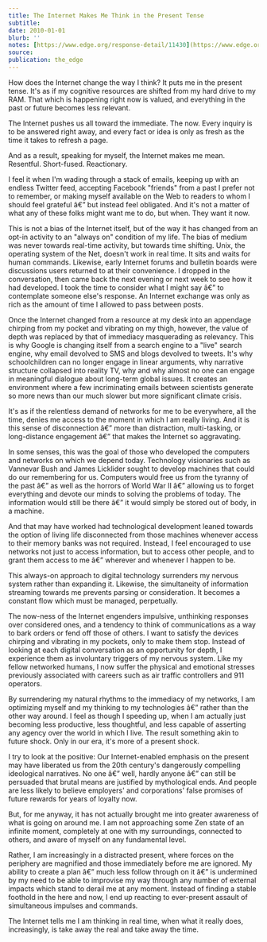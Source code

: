 ```yaml
---
title: The Internet Makes Me Think in the Present Tense
subtitle: 
date: 2010-01-01
blurb: ''
notes: [https://www.edge.org/response-detail/11430](https://www.edge.org/response-detail/11430 https://www.edge.org/response-detail/11430)
source: 
publication: the_edge
---
```


How does the Internet change the way I think? It puts me in the present tense. It's as if my cognitive resources are shifted from my hard drive to my RAM. That which is happening right now is valued, and everything in the past or future becomes less relevant.

The Internet pushes us all toward the immediate. The now. Every inquiry is to be answered right away, and every fact or idea is only as fresh as the time it takes to refresh a page.

And as a result, speaking for myself, the Internet makes me mean. Resentful. Short-fused. Reactionary.

I feel it when I'm wading through a stack of emails, keeping up with an endless Twitter feed, accepting Facebook "friends" from a past I prefer not to remember, or making myself available on the Web to readers to whom I should feel grateful â€” but instead feel obligated. And it's not a matter of what any of these folks might want me to do, but when. They want it now.

This is not a bias of the Internet itself, but of the way it has changed from an opt-in activity to an "always on" condition of my life. The bias of medium was never towards real-time activity, but towards time shifting. Unix, the operating system of the Net, doesn't work in real time. It sits and waits for human commands. Likewise, early Internet forums and bulletin boards were discussions users returned to at their convenience. I dropped in the conversation, then came back the next evening or next week to see how it had developed. I took the time to consider what I might say â€” to contemplate someone else's response. An Internet exchange was only as rich as the amount of time I allowed to pass between posts.

Once the Internet changed from a resource at my desk into an appendage chirping from my pocket and vibrating on my thigh, however, the value of depth was replaced by that of immediacy masquerading as relevancy. This is why Google is changing itself from a search engine to a "live" search engine, why email devolved to SMS and blogs devolved to tweets. It's why schoolchildren can no longer engage in linear arguments, why narrative structure collapsed into reality TV, why and why almost no one can engage in meaningful dialogue about long-term global issues. It creates an environment where a few incriminating emails between scientists generate so more news than our much slower but more significant climate crisis.

It's as if the relentless demand of networks for me to be everywhere, all the time, denies me access to the moment in which I am really living. And it is this sense of disconnection â€” more than distraction, multi-tasking, or long-distance engagement â€” that makes the Internet so aggravating.

In some senses, this was the goal of those who developed the computers and networks on which we depend today. Technology visionaries such as Vannevar Bush and James Licklider sought to develop machines that could do our remembering for us. Computers would free us from the tyranny of the past â€” as well as the horrors of World War II â€” allowing us to forget everything and devote our minds to solving the problems of today. The information would still be there â€” it would simply be stored out of body, in a machine.

And that may have worked had technological development leaned towards the option of living life disconnected from those machines whenever access to their memory banks was not required. Instead, I feel encouraged to use networks not just to access information, but to access other people, and to grant them access to me â€” wherever and whenever I happen to be.

This always-on approach to digital technology surrenders my nervous system rather than expanding it. Likewise, the simultaneity of information streaming towards me prevents parsing or consideration. It becomes a constant flow which must be managed, perpetually.

The now-ness of the Internet engenders impulsive, unthinking responses over considered ones, and a tendency to think of communications as a way to bark orders or fend off those of others. I want to satisfy the devices chirping and vibrating in my pockets, only to make them stop. Instead of looking at each digital conversation as an opportunity for depth, I experience them as involuntary triggers of my nervous system. Like my fellow networked humans, I now suffer the physical and emotional stresses previously associated with careers such as air traffic controllers and 911 operators.

By surrendering my natural rhythms to the immediacy of my networks, I am optimizing myself and my thinking to my technologies â€” rather than the other way around. I feel as though I speeding up, when I am actually just becoming less productive, less thoughtful, and less capable of asserting any agency over the world in which I live. The result something akin to future shock. Only in our era, it's more of a present shock.

I try to look at the positive: Our Internet-enabled emphasis on the present may have liberated us from the 20th century's dangerously compelling ideological narratives. No one â€” well, hardly anyone â€” can still be persuaded that brutal means are justified by mythological ends. And people are less likely to believe employers' and corporations' false promises of future rewards for years of loyalty now.

But, for me anyway, it has not actually brought me into greater awareness of what is going on around me. I am not approaching some Zen state of an infinite moment, completely at one with my surroundings, connected to others, and aware of myself on any fundamental level.

Rather, I am increasingly in a distracted present, where forces on the periphery are magnified and those immediately before me are ignored. My ability to create a plan â€” much less follow through on it â€” is undermined by my need to be able to improvise my way through any number of external impacts which stand to derail me at any moment. Instead of finding a stable foothold in the here and now, I end up reacting to ever-present assault of simultaneous impulses and commands.

The Internet tells me I am thinking in real time, when what it really does, increasingly, is take away the real and take away the time.
